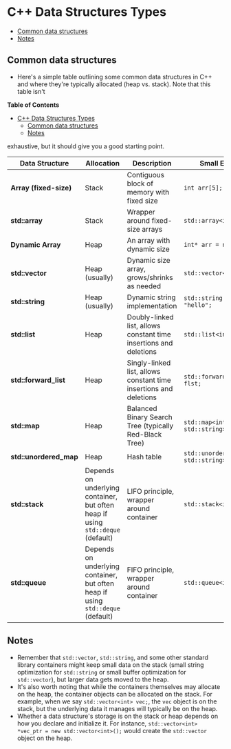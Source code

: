 # C++ Data Structures Types
<!-- vim-markdown-toc GitLab -->

* [Common data structures](#common-data-structures)
* [Notes](#notes)

<!-- vim-markdown-toc -->

## Common data structures

- Here's a simple table outlining some common data structures in C++ and where
  they're typically allocated (heap vs. stack). Note that this table isn't
<!-- markdown-toc start - Don't edit this section. Run M-x markdown-toc-refresh-toc -->
**Table of Contents**

- [C++ Data Structures Types](#c-data-structures-types)
    - [Common data structures](#common-data-structures)
    - [Notes](#notes)

<!-- markdown-toc end -->
  exhaustive, but it should give you a good starting point.

| **Data Structure**     | **Allocation**                                                                  | **Description**                                                   | **Small Example**                          |
| ---------------------- | ------------------------------------------------------------------------------- | ----------------------------------------------------------------- | ------------------------------------------ |
| **Array (fixed-size)** | Stack                                                                           | Contiguous block of memory with fixed size                        | `int arr[5];`                              |
| **std::array**         | Stack                                                                           | Wrapper around fixed-size arrays                                  | `std::array<int, 5> arr;`                  |
| **Dynamic Array**      | Heap                                                                            | An array with dynamic size                                        | `int* arr = new int[5];`                   |
| **std::vector**        | Heap (usually)                                                                  | Dynamic size array, grows/shrinks as needed                       | `std::vector<int> vec;`                    |
| **std::string**        | Heap (usually)                                                                  | Dynamic string implementation                                     | `std::string str = "hello";`               |
| **std::list**          | Heap                                                                            | Doubly-linked list, allows constant time insertions and deletions | `std::list<int> lst;`                      |
| **std::forward_list**  | Heap                                                                            | Singly-linked list, allows constant time insertions and deletions | `std::forward_list<int> flst;`             |
| **std::map**           | Heap                                                                            | Balanced Binary Search Tree (typically Red-Black Tree)            | `std::map<int, std::string> m;`            |
| **std::unordered_map** | Heap                                                                            | Hash table                                                        | `std::unordered_map<int, std::string> um;` |
| **std::stack**         | Depends on underlying container, but often heap if using `std::deque` (default) | LIFO principle, wrapper around container                          | `std::stack<int> s;`                       |
| **std::queue**         | Depends on underlying container, but often heap if using `std::deque` (default) | FIFO principle, wrapper around container                          | `std::queue<int> q;`                       |

## Notes

- Remember that `std::vector`, `std::string`, and some other standard library
  containers might keep small data on the stack (small string optimization for
  `std::string` or small buffer optimization for `std::vector`), but larger data
  gets moved to the heap.
- It's also worth noting that while the containers themselves may allocate on
  the heap, the container objects can be allocated on the stack. For example,
  when we say `std::vector<int> vec;`, the `vec` object is on the stack, but the
  underlying data it manages will typically be on the heap.
- Whether a data structure's storage is on the stack or heap depends on how you
  declare and initialize it. For instance, `std::vector<int> *vec_ptr = new
std::vector<int>();` would create the `std::vector` object on the heap.
